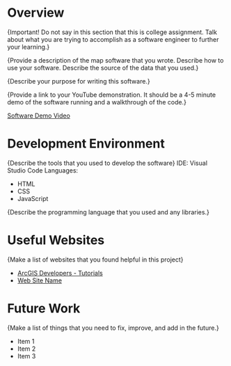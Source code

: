 # Overview

{Important!  Do not say in this section that this is college assignment.  Talk about what you are trying to accomplish as a software engineer to further your learning.}

{Provide a description of the map software that you wrote. Describe how to use your software.  Describe the source of the data that you used.}

{Describe your purpose for writing this software.}

{Provide a link to your YouTube demonstration.  It should be a 4-5 minute demo of the software running and a walkthrough of the code.}

[Software Demo Video](http://youtube.link.goes.here)

# Development Environment

{Describe the tools that you used to develop the software}
IDE: Visual Studio Code
Languages:
- HTML
- CSS
- JavaScript

{Describe the programming language that you used and any libraries.}

# Useful Websites

{Make a list of websites that you found helpful in this project}
* [ArcGIS Developers - Tutorials](https://developers.arcgis.com/documentation/mapping-apis-and-services/tutorials/)
* [Web Site Name](http://url.link.goes.here)

# Future Work

{Make a list of things that you need to fix, improve, and add in the future.}
* Item 1
* Item 2
* Item 3
